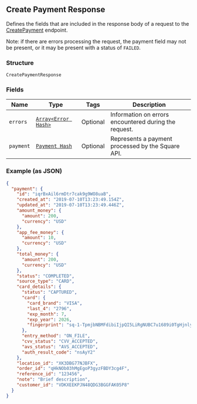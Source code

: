 ## Create Payment Response

Defines the fields that are included in the response body of
a request to the [CreatePayment](#endpoint-payments-createpayment) endpoint.

Note: if there are errors processing the request, the payment field may not be
present, or it may be present with a status of `FAILED`.

### Structure

`CreatePaymentResponse`

### Fields

| Name | Type | Tags | Description |
|  --- | --- | --- | --- |
| `errors` | [`Array<Error Hash>`](/doc/models/error.md) | Optional | Information on errors encountered during the request. |
| `payment` | [`Payment Hash`](/doc/models/payment.md) | Optional | Represents a payment processed by the Square API. |

### Example (as JSON)

```json
{
  "payment": {
    "id": "iqrBxAil6rmDtr7cak9g9WO8uaB",
    "created_at": "2019-07-10T13:23:49.154Z",
    "updated_at": "2019-07-10T13:23:49.446Z",
    "amount_money": {
      "amount": 200,
      "currency": "USD"
    },
    "app_fee_money": {
      "amount": 10,
      "currency": "USD"
    },
    "total_money": {
      "amount": 200,
      "currency": "USD"
    },
    "status": "COMPLETED",
    "source_type": "CARD",
    "card_details": {
      "status": "CAPTURED",
      "card": {
        "card_brand": "VISA",
        "last_4": "2796",
        "exp_month": 7,
        "exp_year": 2026,
        "fingerprint": "sq-1-TpmjbNBMFdibiIjpQI5LiRgNUBC7u1689i0TgHjnlyHEWYB7tnn-K4QbW4ttvtaqXw"
      },
      "entry_method": "ON_FILE",
      "cvv_status": "CVV_ACCEPTED",
      "avs_status": "AVS_ACCEPTED",
      "auth_result_code": "nsAyY2"
    },
    "location_id": "XK3DBG77NJBFX",
    "order_id": "qHkNOb03hMgEgoP3gyzFBDY3cg4F",
    "reference_id": "123456",
    "note": "Brief description",
    "customer_id": "VDKXEEKPJN48QDG3BGGFAK05P8"
  }
}
```

